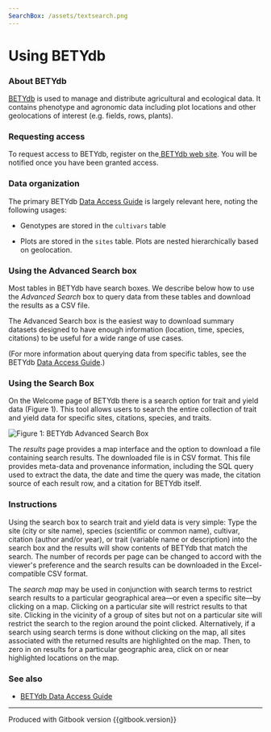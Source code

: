 ```yaml
---
SearchBox: /assets/textsearch.png
---
```


# Using BETYdb

### About BETYdb

[BETYdb]({{book.BETYdb_URL}}) is used to manage and distribute agricultural and
ecological data. It contains phenotype and agronomic data including plot
locations and other geolocations of interest \(e.g. fields, rows, plants\).

### Requesting access

To request access to BETYdb, register on the[ BETYdb web
site]({{book.BETYdb_URL}}). You will be notified once you have been granted
access.

### Data organization

The primary BETYdb [Data Access
Guide](https://pecan.gitbooks.io/betydb-data-access/content/) is
largely relevant here, noting the following usages:

* Genotypes are stored in the `cultivars` table

* Plots are stored in the `sites` table. Plots are nested hierarchically based on geolocation.




### Using the Advanced Search box

Most tables in BETYdb have search boxes. We describe below how to use the
_Advanced Search_ box to query data from these tables and download the results
as a CSV file.

The Advanced Search box is the easiest way to download summary datasets designed
to have enough information \(location, time, species, citations\) to be useful
for a wide range of use cases.

(For more information about querying data from specific tables, see the BETYdb
[Data Access Guide](https://pecan.gitbooks.io/betydb-data-access/content/).)

### Using the Search Box

On the Welcome page of BETYdb there is a search option for trait and yield data
(Figure 1). This tool allows users to search the entire collection of trait and
yield data for specific sites, citations, species, and traits.

![Figure 1: BETYdb Advanced Search Box]({{page.SearchBox}})

The _results_ page provides a map interface and the option to download a file
containing search results.  The downloaded file is in CSV format. This file
provides meta-data and provenance information, including the SQL query used to
extract the data, the date and time the query was made, the citation source of
each result row, and a citation for BETYdb itself.

### Instructions

Using the search box to search trait and yield data is very simple: Type the
site (city or site name), species (scientific or common name), cultivar,
citation (author and/or year), or trait (variable name or description) into the
search box and the results will show contents of BETYdb that match the
search. The number of records per page can be changed to accord with the
viewer's preference and the search results can be downloaded in the
Excel-compatible CSV format.

The _search map_ may be used in conjunction with search terms to restrict search
results to a particular geographical area&mdash;or even a specific site&mdash;by
clicking on a map.  Clicking on a particular site will restrict results to that
site.  Clicking in the vicinity of a group of sites but not on a particular site
will restrict the search to the region around the point clicked. Alternatively,
if a search using search terms is done without clicking on the map, all sites
associated with the returned results are highlighted on the map.  Then, to zero
in on results for a particular geographic area, click on or near highlighted
locations on the map.

### See also

* [BETYdb Data Access Guide](https://pecan.gitbooks.io/betydb-data-access/content/)

---
Produced with Gitbook version {{gitbook.version}}
